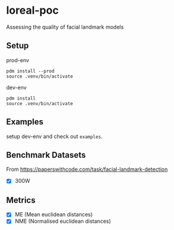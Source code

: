 # loreal-poc

Assessing the quality of facial landmark models

## Setup

prod-env

```shell
pdm install --prod
source .venv/bin/activate
```

dev-env

```shell
pdm install
source .venv/bin/activate
```

## Examples

setup dev-env and check out `examples`.

## Benchmark Datasets

From https://paperswithcode.com/task/facial-landmark-detection

- [x] 300W

## Metrics

- [x] ME (Mean euclidean distances)
- [x] NME (Normalised euclidean distances)
